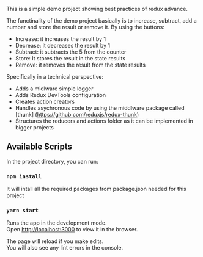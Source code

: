 This is a simple demo project showing best practices of redux advance.

The functinality of the demo project basically is to  increase, subtract, add a number and store the result or remove it.
By using the buttons:
* Increase: it increases the result by 1
* Decrease: it decreases the result by 1
* Subtract: it subtracts the 5 from the counter
* Store: It stores the result in the state results
* Remove: it removes the result from the state results

Specifically in a technical perspective:
* Adds a midlware simple logger
* Adds Redux DevTools configuration
* Creates action creators
* Handles asychronous code by using the middlware package called [thunk] (https://github.com/reduxjs/redux-thunk)
* Structures the reducers and actions folder as it can be implemented in bigger projects 

## Available Scripts

In the project directory, you can run:

### `npm install`
It will intall all the required packages from package.json needed for this project

### `yarn start`

Runs the app in the development mode.<br />
Open [http://localhost:3000](http://localhost:3000) to view it in the browser.

The page will reload if you make edits.<br />
You will also see any lint errors in the console.

